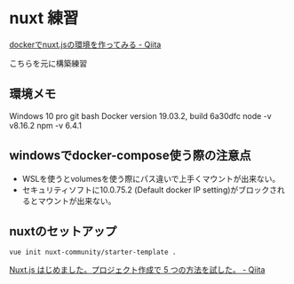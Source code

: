 # nuxt 練習

[dockerでnuxt.jsの環境を作ってみる - Qiita](https://qiita.com/reflet/items/e7c33f84ab43ab237ee4)

こちらを元に構築練習

## 環境メモ

Windows 10 pro
git bash
Docker version 19.03.2, build 6a30dfc
node -v v8.16.2
npm -v 6.4.1

## windowsでdocker-compose使う際の注意点

- WSLを使うとvolumesを使う際にパス違いで上手くマウントが出来ない。
- セキュリティソフトに10.0.75.2 (Default docker IP setting)がブロックされるとマウントが出来ない。

## nuxtのセットアップ

`vue init nuxt-community/starter-template .`

[Nuxt.js はじめました。プロジェクト作成で 5 つの方法を試した。 - Qiita](https://qiita.com/high-u/items/1d2e91e97495ac90d10c)

